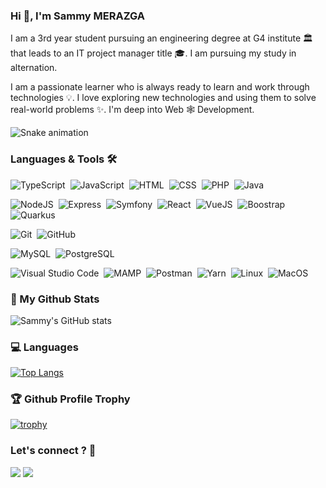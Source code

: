 ### Hi 👋, I'm Sammy MERAZGA

I am a 3rd year student pursuing an engineering degree at G4 institute :classical_building: that leads to an IT project manager title :mortar_board:. I am pursuing my study in alternation.

I am a passionate learner who is always ready to learn and work through technologies :bulb:. I love exploring new technologies and using them to solve real-world problems :sparkles:. I'm deep into Web :spider_web: Development.

![Snake animation](https://github.com/SammyMERAZGA/SammyMERAZGA/blob/output/github-contribution-grid-snake.svg)

### Languages & Tools 🛠

![TypeScript](https://img.shields.io/badge/-typescript-05122A?style=flat&logo=typescript)&nbsp;
![JavaScript](https://img.shields.io/badge/-Javascript-05122A?style=flat&logo=javascript)&nbsp;
![HTML](https://img.shields.io/badge/-html5-05122A?style=flat&logo=html5)&nbsp;
![CSS](https://img.shields.io/badge/-css3-05122A?style=flat&logo=css3)&nbsp;
![PHP](https://img.shields.io/badge/-php-05122A?style=flat&logo=php)&nbsp;
![Java](https://img.shields.io/badge/-Java-05122A?style=flat&logo=Java&logoColor=white)&nbsp;

![NodeJS](https://img.shields.io/badge/-node.js-05122A?style=flat&logo=node.js)&nbsp;
![Express](https://img.shields.io/badge/-express-05122A?style=flat&logo=express)&nbsp;
![Symfony](https://img.shields.io/badge/-symfony-05122A?style=flat&logo=symfony)&nbsp;
![React](https://img.shields.io/badge/-react-05122A?style=flat&logo=react)&nbsp;
![VueJS](https://img.shields.io/badge/-vue.js-05122A?style=flat&logo=vue.js)&nbsp;
![Boostrap](https://img.shields.io/badge/-bootstrap-05122A?style=flat&logo=bootstrap)&nbsp;
![Quarkus](https://img.shields.io/badge/-quarkus-05122A?style=flat&logo=quarkus)&nbsp;

![Git](https://img.shields.io/badge/-Git-05122A?style=flat&logo=git)&nbsp;
![GitHub](https://img.shields.io/badge/-GitHub-05122A?style=flat&logo=github)&nbsp;

![MySQL](https://img.shields.io/badge/-MySQL-05122A?style=flat&logo=mysql&logoColor=white)&nbsp;
![PostgreSQL](https://img.shields.io/badge/-PostgreSQL-05122A?style=flat&logo=postgresql)&nbsp;

![Visual Studio Code](https://img.shields.io/badge/-Visual%20Studio%20Code-05122A?style=flat&logo=visual-studio-code&logoColor=007ACC)&nbsp;
![MAMP](https://img.shields.io/badge/-MAMP-05122A?style=flat&logo=MAMP)&nbsp;
![Postman](https://img.shields.io/badge/-Postman-05122A?style=flat&logo=postman)&nbsp;
![Yarn](https://img.shields.io/badge/-yarn-05122A?style=flat&logo=yarn)&nbsp;
![Linux](https://img.shields.io/badge/-Linux-05122A?style=flat&logo=linux&logoColor=white)&nbsp;
![MacOS](https://img.shields.io/badge/-MacOS-05122A?style=flat&logo=apple)&nbsp;

### :signal_strength: My Github Stats

![Sammy's GitHub stats](https://github-readme-stats.vercel.app/api?username=SammyMERAZGA&show_icons=true&theme=dracula)

### :computer: Languages

[![Top Langs](https://github-readme-stats.vercel.app/api/top-langs/?username=SammyMERAZGA&layout=compact&theme=dracula)](https://github.com/SammyMERAZGA/github-readme-stats)

### :trophy: Github Profile Trophy

[![trophy](https://github-profile-trophy.vercel.app/?username=SammyMERAZGA&theme=dracula)](https://github.com/SammyMERAZGA/github-profile-trophy)

### Let's connect ? 🤝

<p align="left">
<a href="https://fr.linkedin.com/in/sammy-merazga"><img src="https://img.shields.io/badge/-guillaumefalourd-0077B5?style=flat&logo=Linkedin&logoColor=white"/></a>
<a href="mailto:sammy.merazga@gmail.com"><img src="https://img.shields.io/badge/-guillaume.falourd@gmail.com-D14836?style=flat&logo=Gmail&logoColor=white"/></a>
</p>

